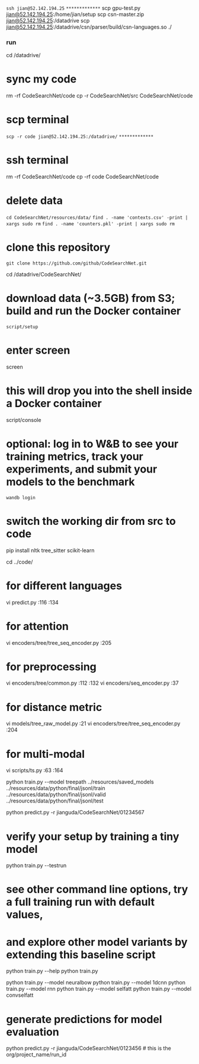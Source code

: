 `ssh jian@52.142.194.25`
`*************`
scp gpu-test.py jian@52.142.194.25:/home/jian/setup
scp csn-master.zip jian@52.142.194.25:/datadrive
scp jian@52.142.194.25:/datadrive/csn/parser/build/csn-languages.so ./

### run

cd /datadrive/

# sync my code

rm -rf CodeSearchNet/code
cp -r CodeSearchNet/src CodeSearchNet/code

# scp terminal

`scp -r code jian@52.142.194.25:/datadrive/`
`*************`

# ssh terminal

rm -rf CodeSearchNet/code
cp -rf code CodeSearchNet/code

<!-- cp -rf code/. CodeSearchNet/code -->

# delete data

`cd CodeSearchNet/resources/data/`
`find . -name 'contexts.csv' -print | xargs sudo rm`
`find . -name 'counters.pkl' -print | xargs sudo rm`

# clone this repository

`git clone https://github.com/github/CodeSearchNet.git`

cd /datadrive/CodeSearchNet/

# download data (~3.5GB) from S3; build and run the Docker container

`script/setup`

# enter screen

screen

# this will drop you into the shell inside a Docker container

script/console

# optional: log in to W&B to see your training metrics, track your experiments, and submit your models to the benchmark

`wandb login`

# switch the working dir from src to code

pip install nltk tree_sitter scikit-learn

cd ../code/

<!-- python wow.py -->

# for different languages

vi predict.py
:116
:134

# for attention

vi encoders/tree/tree_seq_encoder.py
:205

# for preprocessing

vi encoders/tree/common.py
:112
:132
vi encoders/seq_encoder.py
:37

# for distance metric

vi models/tree_raw_model.py
:21
vi encoders/tree/tree_seq_encoder.py
:204

# for multi-modal

vi scripts/ts.py
:63
:164

<!-- python train.py --model treeraw ../resources/saved_models ../resources/data/python/final/jsonl/train ../resources/data/python/final/jsonl/valid ../resources/data/python/final/jsonl/test -->

<!-- python train.py --model treeleaf ../resources/saved_models ../resources/data/python/final/jsonl/train ../resources/data/python/final/jsonl/valid ../resources/data/python/final/jsonl/test -->

python train.py --model treepath ../resources/saved_models ../resources/data/python/final/jsonl/train ../resources/data/python/final/jsonl/valid ../resources/data/python/final/jsonl/test

python predict.py -r jianguda/CodeSearchNet/01234567

<!-- python train.py --model treeraw ../resources/saved_models -->

# verify your setup by training a tiny model

python train.py --testrun

# see other command line options, try a full training run with default values,

# and explore other model variants by extending this baseline script

python train.py --help
python train.py

python train.py --model neuralbow
python train.py --model 1dcnn
python train.py --model rnn
python train.py --model selfatt
python train.py --model convselfatt

# generate predictions for model evaluation

python predict.py -r jianguda/CodeSearchNet/0123456 # this is the org/project_name/run_id
